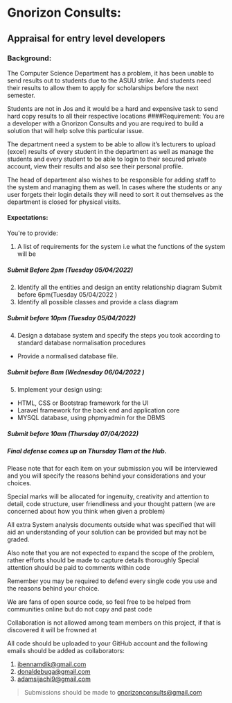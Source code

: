 # Gnorizon Consults:
## Appraisal for entry level developers
### Background:
The Computer Science Department has a problem, it has been unable to send results out to students due to the ASUU strike. And students need their results to allow them to apply for scholarships before the next semester.

Students are not in Jos and it would be a hard and expensive task to send hard copy results to all their respective locations
####Requirement:
You are a developer with a Gnorizon Consults and you are required to build a solution that will help solve this particular issue.

The department need a system to be able to allow it’s lecturers to upload (excel) results of every student in the department as well as manage the students and every student to be able to login to their secured private account, view their results and also see their personal profile.

The head of department also wishes to be responsible for adding staff to the system and managing them as well.
In cases where the students or any user forgets their login details they will need to sort it out themselves as the department is closed for physical visits.
#### Expectations:
You're to provide:
1. A list of requirements for the system i.e what the functions of the system will be
##### Submit Before 2pm (Tuesday 05/04/2022)
2. Identify all the entities and design an entity relationship diagram Submit before 6pm(Tuesday 05/04/2022 )
3. Identify all possible classes and provide a class diagram
##### Submit before 10pm (Tuesday 05/04/2022)
4. Design a database system and specify the steps you took according to standard database normalisation procedures
- Provide a normalised database file.
##### Submit before 8am (Wednesday 06/04/2022 )
5. Implement your design using:
- HTML, CSS or Bootstrap framework for the UI
- Laravel framework for the back end and application core
- MYSQL database, using phpmyadmin for the DBMS
##### Submit before 10am (Thursday 07/04/2022)
##### Final defense comes up on Thursday 11am at the Hub.
Please note that for each item on your submission you will be interviewed and you will specify the reasons behind your considerations and your choices.

Special marks will be allocated for ingenuity, creativity and attention to detail, code structure, user friendliness and your thought pattern (we are concerned about how you think when given a problem)

All extra System analysis documents outside what was specified that will aid an understanding of your solution can be provided but may not be graded.

Also note that you are not expected to expand the scope of the problem, rather efforts should be made to capture details thoroughly Special attention should be paid to comments within code

Remember you may be required to defend every single code you use and the reasons behind your choice.

We are fans of open source code, so feel free to be helped from communities online but do not copy and past code

Collaboration is not allowed among team members on this project, if that is discovered it will be frowned at

All code should be uploaded to your GitHub account and the following emails
should be added as collaborators:
1. ibennamdik@gmail.com
2. donaldebuga@gmail.com
3. adamsijachi9@gmail.com
> Submissions should be made to gnorizonconsults@gmail.com